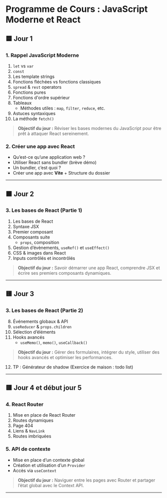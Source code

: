 # Programme de Cours : JavaScript Moderne et React

## 🟦 Jour 1

### 1. Rappel JavaScript Moderne
1. `let` vs `var`
2. `const`
3. Les template strings
4. Fonctions fléchées vs fonctions classiques
5. `spread` & `rest` operators
6. Fonctions pures
7. Fonctions d'ordre supérieur
8. Tableaux
    - Méthodes utiles : `map`, `filter`, `reduce`, etc.
9. Astuces syntaxiques
10. La méthode `fetch()`

> **Objectif du jour :** Réviser les bases modernes du JavaScript pour être prêt à attaquer React sereinement.

### 2. Créer une app avec React
- Qu’est-ce qu’une application web ?
- Utiliser React sans bundler (brève démo)
- Un bundler, c’est quoi ?
- Créer une app avec **Vite** + Structure du dossier
 
---

## 🟩 Jour 2 
### 3. Les bases de React (Partie 1)
1. Les bases de React
2. Syntaxe JSX
3. Premier composant
4. Composants suite
    - `props`, composition
5. Gestion d’évènements, `useRef()` et `useEffect()`
6. CSS & images dans React
7. Inputs contrôlés et incontrôlés
 
> **Objectif du jour :** Savoir démarrer une app React, comprendre JSX et écrire ses premiers composants dynamiques.

---

## 🟨 Jour 3

### 3. Les bases de React (Partie 2)

8. Événements globaux & API
9. `useReducer` & `props.children`
10. Sélection d’éléments
11. Hooks avancés
    - `useMemo()`, `memo()`, `useCallback()`

> **Objectif du jour :** Gérer des formulaires, intégrer du style, utiliser des hooks avancés et optimiser les performances.

12. TP : Générateur de shadow (Exercice de maison : todo list)
---

## 🟥 Jour 4 et début jour 5

### 4. React Router
1. Mise en place de React Router
2. Routes dynamiques
3. Page 404
4. Liens & `NavLink`
5. Routes imbriquées

### 5. API de contexte
- Mise en place d’un contexte global
- Création et utilisation d’un `Provider`
- Accès via `useContext`

> **Objectif du jour :** Naviguer entre les pages avec Router et partager l’état global avec le Context API.

---
